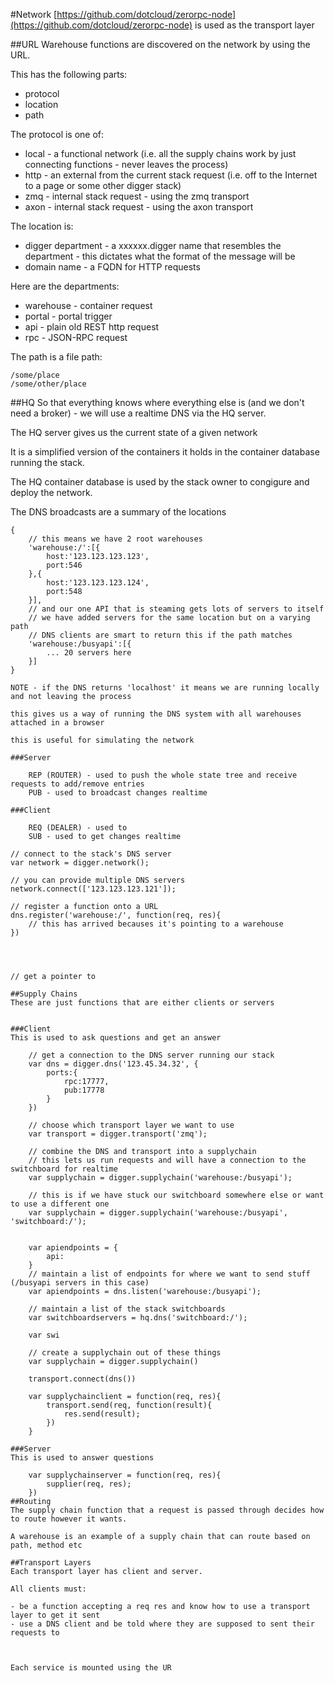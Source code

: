 #Network
[https://github.com/dotcloud/zerorpc-node](https://github.com/dotcloud/zerorpc-node) is used as the transport layer

##URL
Warehouse functions are discovered on the network by using the URL.

This has the following parts:

- protocol
- location
- path

The protocol is one of:

- local - a functional network (i.e. all the supply chains work by just connecting functions - never leaves the process)
- http - an external from the current stack request (i.e. off to the Internet to a page or some other digger stack)
- zmq - internal stack request - using the zmq transport
- axon - internal stack request - using the axon transport

The location is:

- digger department - a xxxxxx.digger name that resembles the department - this dictates what the format of the message will be
- domain name - a FQDN for HTTP requests

Here are the departments:

- warehouse - container request
- portal - portal trigger
- api - plain old REST http request
- rpc - JSON-RPC request

The path is a file path:

	/some/place
	/some/other/place



##HQ
So that everything knows where everything else is (and we don't need a broker) - we will use a realtime DNS via the HQ server.

The HQ server gives us the current state of a given network

It is a simplified version of the containers it holds in the container database running the stack.

The HQ container database is used by the stack owner to congigure and deploy the network.

The DNS broadcasts are a summary of the locations

```
{
	// this means we have 2 root warehouses
	'warehouse:/':[{
		host:'123.123.123.123',
		port:546
	},{
		host:'123.123.123.124',
		port:548
	}],
	// and our one API that is steaming gets lots of servers to itself
	// we have added servers for the same location but on a varying path
	// DNS clients are smart to return this if the path matches
	'warehouse:/busyapi':[{
		... 20 servers here
	}]
}

NOTE - if the DNS returns 'localhost' it means we are running locally and not leaving the process

this gives us a way of running the DNS system with all warehouses attached in a browser

this is useful for simulating the network

###Server

	REP (ROUTER) - used to push the whole state tree and receive requests to add/remove entries
	PUB - used to broadcast changes realtime

###Client

	REQ (DEALER) - used to 
	SUB - used to get changes realtime

```
	// connect to the stack's DNS server
	var network = digger.network();

	// you can provide multiple DNS servers
	network.connect(['123.123.123.121']);

	// register a function onto a URL
	dns.register('warehouse:/', function(req, res){
		// this has arrived becauses it's pointing to a warehouse
	})




	// get a pointer to 

```
##Supply Chains
These are just functions that are either clients or servers


###Client
This is used to ask questions and get an answer

	// get a connection to the DNS server running our stack
	var dns = digger.dns('123.45.34.32', {
		ports:{
			rpc:17777,
			pub:17778
		}
	})

	// choose which transport layer we want to use
	var transport = digger.transport('zmq');

	// combine the DNS and transport into a supplychain
	// this lets us run requests and will have a connection to the switchboard for realtime
	var supplychain = digger.supplychain('warehouse:/busyapi');

	// this is if we have stuck our switchboard somewhere else or want to use a different one
	var supplychain = digger.supplychain('warehouse:/busyapi', 'switchboard:/');	
	

	var apiendpoints = {
		api:
	}
	// maintain a list of endpoints for where we want to send stuff (/busyapi servers in this case)
	var apiendpoints = dns.listen('warehouse:/busyapi');

	// maintain a list of the stack switchboards
	var switchboardservers = hq.dns('switchboard:/');

	var swi

	// create a supplychain out of these things
	var supplychain = digger.supplychain()

	transport.connect(dns())

	var supplychainclient = function(req, res){
		transport.send(req, function(result){
			res.send(result);
		})
	}

###Server
This is used to answer questions

	var supplychainserver = function(req, res){
		supplier(req, res);
	})
##Routing
The supply chain function that a request is passed through decides how to route however it wants.

A warehouse is an example of a supply chain that can route based on path, method etc

##Transport Layers
Each transport layer has client and server.

All clients must:

- be a function accepting a req res and know how to use a transport layer to get it sent
- use a DNS client and be told where they are supposed to sent their requests to



Each service is mounted using the UR